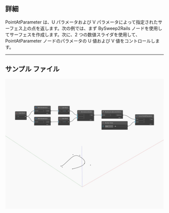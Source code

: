 ## 詳細
PointAtParameter は、U パラメータおよび V パラメータによって指定されたサーフェス上の点を返します。次の例では、まず BySweep2Rails ノードを使用してサーフェスを作成します。次に、2 つの数値スライダを使用して、PointAtParameter ノードのパラメータの U 値および V 値をコントロールします。
___
## サンプル ファイル

![PointAtParameter](./Autodesk.DesignScript.Geometry.Curve.PointAtParameter_img.jpg)

